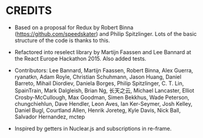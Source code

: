# CREDITS

* Based on a proposal for Redux by Robert Binna
  (https://github.com/speedskater) and Philip Spitzlinger. Lots of the
  basic structure of the code is thanks to this.

* Refactored into reselect library by Martijn Faassen and Lee Bannard
  at the React Europe Hackathon 2015. Also added tests.

* Contributors: Lee Bannard, Martijn Faassen, Robert Binna, Alex
  Guerra, ryanatkn, Adam Royle, Christian Schuhmann, Jason Huang,
  Daniel Barreto, Mihail Diordiev, Daniela Borges, Philip Spitzlinger,
  C. T. Lin, SpainTrain, Mark Dalgleish, Brian Ng, 长天之云, Michael Lancaster,
  Elliot Crosby-McCullough, Max Goodman, Simen Bekkhus, Wade Peterson,
  chungchiehlun, Dave Hendler, Leon Aves, Ian Ker-Seymer, Josh Kelley,
  Daniel Bugl, Courtland Allen, Henrik Joreteg, Kyle Davis, Nick Ball,
  Salvador Hernandez, mctep

* Inspired by getters in Nuclear.js and subscriptions in re-frame.
